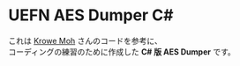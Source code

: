 # UEFN AES Dumper C#

これは [Krowe Moh](https://github.com/Krowe-moh) さんのコードを参考に、  
コーディングの練習のために作成した **C# 版 AES Dumper** です。
